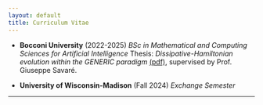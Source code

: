 ```yaml
---
layout: default
title: Curriculum Vitae
---
```




* **Bocconi University** (2022-2025)
  *BSc in Mathematical and Computing Sciences for Artificial Intelligence*
  Thesis: *Dissipative-Hamiltonian evolution within the GENERIC paradigm* [(pdf)](thesis.pdf), supervised by Prof. Giuseppe Savaré.

* **University of Wisconsin-Madison** (Fall 2024)
  *Exchange Semester*

---







